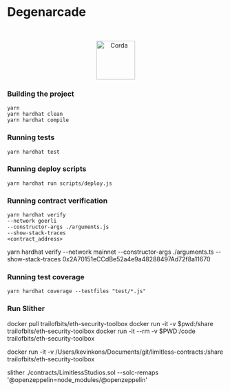 # Degenarcade


<br />
<p align="center">
  <img src="https://duckduckgo.com/i/ddebb07e.png" alt="Corda" width="90">
</p>

### Building the project

```
yarn
yarn hardhat clean
yarn hardhat compile
```

### Running tests
```
yarn hardhat test
```

### Running deploy scripts
```
yarn hardhat run scripts/deploy.js
```

### Running contract verification

```
yarn hardhat verify 
--network goerli 
--constructor-args ./arguments.js 
--show-stack-traces 
<contract_address>
```

yarn hardhat verify --network mainnet --constructor-args ./arguments.ts --show-stack-traces 0x2A70151eCCdBe52a4e9a48288497Ad72f8a11670

### Running test coverage
```
yarn hardhat coverage --testfiles "test/*.js" 
```

### Run Slither

docker pull trailofbits/eth-security-toolbox
docker run -it -v $pwd:/share trailofbits/eth-security-toolbox
docker run -it --rm -v $PWD:/code trailofbits/eth-security-toolbox

docker run -it -v /Users/kevinkons/Documents/git/limitless-contracts:/share trailofbits/eth-security-toolbox

slither ./contracts/LimitlessStudios.sol --solc-remaps '@openzeppelin=node_modules/@openzeppelin'
